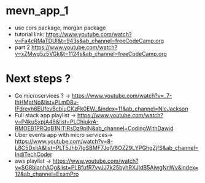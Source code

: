 # mevn_app_1

* use cors package, morgan package
* tutorial link: https://www.youtube.com/watch?v=Fa4cRMaTDUI&t=943s&ab_channel=freeCodeCamp.org
* part 2 https://www.youtube.com/watch?v=xZMwg5z5VGk&t=1124s&ab_channel=freeCodeCamp.org


# Next steps  ?
* Go microservices ? -> https://www.youtube.com/watch?v=_7-IhHMptNo&list=PLmD8u-IFdreyh6EUfevBcbiuCKzFk0EW_&index=11&ab_channel=NicJackson
* Full stack app playlist -> https://www.youtube.com/watch?v=P4kuSxpjA48&list=PLChiukrA-RMOEB1PRQqB1NITIRsDz9pIN&ab_channel=CodingWithDawid
* Uber events app with micro services-> https://www.youtube.com/watch?v=8-L8C5DxIiA&list=PLT5Jhb7lgSBMF7JqIV6OZZ9LYPGhqZjfS&ab_channel=IndiTechCoder
* aws playlist -> https://www.youtube.com/watch?v=SG8blanhAOg&list=PLBfufR7vyJJ7k25byhRXJldB5AiwgNnWv&index=12&ab_channel=ExamPro
